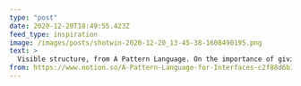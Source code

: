 ```yaml
---
type: "post"
date: 2020-12-20T18:49:55.423Z
feed_type: inspiration
image: /images/posts/shotwin-2020-12-20_13-45-38-1608490195.png
text: >
  Visible structure, from A Pattern Language. On the importance of giving uses a direct sense of a building's structure. Thinking about this in relation to code and Minecraft. Via Yoshiki's notes.
from: https://www.notion.so/A-Pattern-Language-for-Interfaces-c2f88d6b16d84293995c006042e79d88
---
```

